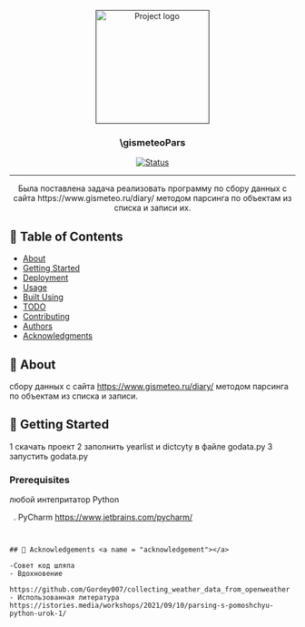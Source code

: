 <p align="center">
  <a href="" rel="noopener">
 <img width=200px height=200px src="https://i.imgur.com/6wj0hh6.jpg" alt="Project logo"></a>
</p>

<h3 align="center">\gismeteoPars</h3>

<div align="center">

[![Status](https://img.shields.io/badge/status-active-success.svg)]()


</div>

---

<p align="center"> Была поставлена задача реализовать программу по сбору данных с сайта https://www.gismeteo.ru/diary/ методом парсинга по объектам из списка и записи их. 
    <br> 
</p>

## 📝 Table of Contents

- [About](#о)
- [Getting Started](#начиная)
- [Deployment](#развертывание)
- [Usage](#использование)
- [Built Using](#STOVEL_USING.)
- [TODO](../Todo.md)
- [Contributing](../Вклад.md)
- [Authors](#authors)
- [Acknowledgments](#подтверждение)

## 🧐 About <a name = "about"></a>

сбору данных с сайта https://www.gismeteo.ru/diary/ методом парсинга по объектам из списка и записи.
## 🏁 Getting Started <a name = "getting_started"></a>

1 скачать проект
2 заполнить yearlist и dictcyty в файле godata.py
3 запустить godata.py
### Prerequisites

любой интепритатор Python

`` ``.
PyCharm https://www.jetbrains.com/pycharm/
```


## 🎉 Acknowledgements <a name = "acknowledgement"></a>

-Совет код шляпа
- Вдохновение 

https://github.com/Gordey007/collecting_weather_data_from_openweather
- Использованная литература
https://istories.media/workshops/2021/09/10/parsing-s-pomoshchyu-python-urok-1/
